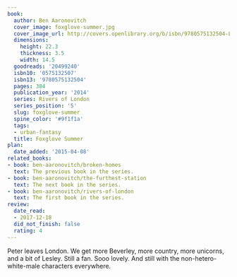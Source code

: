 ```yaml
---
book:
  author: Ben Aaronovitch
  cover_image: foxglove-summer.jpg
  cover_image_url: http://covers.openlibrary.org/b/isbn/9780575132504-L.jpg
  dimensions:
    height: 22.3
    thickness: 3.5
    width: 14.5
  goodreads: '20499240'
  isbn10: '0575132507'
  isbn13: '9780575132504'
  pages: 384
  publication_year: '2014'
  series: Rivers of London
  series_position: '5'
  slug: foxglove-summer
  spine_color: '#9f1f1a'
  tags:
  - urban-fantasy
  title: Foxglove Summer
plan:
  date_added: '2015-04-08'
related_books:
- book: ben-aaronovitch/broken-homes
  text: The previous book in the series.
- book: ben-aaronovitch/the-furthest-station
  text: The next book in the series.
- book: ben-aaronovitch/rivers-of-london
  text: The first book in the series.
review:
  date_read:
  - 2017-12-18
  did_not_finish: false
  rating: 4
---
```


Peter leaves London. We get more Beverley, more country, more unicorns, and a bit of Lesley. Still a fan. Sooo lovely. And still with the non-hetero-white-male characters everywhere.
